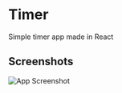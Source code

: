 # Timer

Simple timer app made in React

## Screenshots

![App Screenshot](https://i.postimg.cc/Qxsgy51H/image.png)
